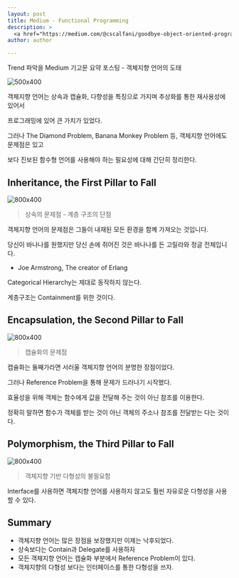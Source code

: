 ```yaml
---
layout: post
title: Medium - Functional Programming
description: >
  <a href="https://medium.com/@cscalfani/goodbye-object-oriented-programming-a59cda4c0e53">원문 링크 - Charles Scalfani</a>
author: author

---
```


Trend 파악을 Medium 기고문 요약 포스팅 - 객체지향 언어의 도태

![500x400](https://cdn-images-1.medium.com/max/800/1*cBFSQ9Ytv_D0jwGtpuL5WA.png)


객체지향 언어는 상속과 캡슐화, 다향성을 특징으로 가지며 추상화를 통한 재사용성에 있어서

프로그래밍에 있어 큰 가치가 있었다.

그러나 The Diamond Problem, Banana Monkey Problem 등, 객체지향 언어에도 문제점은 있고

보다 진보된 함수형 언어를 사용해야 하는 필요성에 대해 간단히 정리한다.


## Inheritance, the First Pillar to Fall
![800x400](https://cdn-images-1.medium.com/max/800/1*T2x8IApyIXIs4nNexGryEw.png)

> 상속의 문제점 - 계층 구조의 단점

객체지향 언어의 문제점은 그들이 내재된 모든 환경을 함꼐 가져오는 것입니다.

당신이 바나나를 원했지만 당신 손에 쥐어진 것은 바나나를 든 고릴라와 정글 전체입니다.

- Joe Armstrong, The creator of Erlang

Categorical Hierarchy는 제대로 동작하지 않는다.

계층구조는 Containment를 위한 것이다.

## Encapsulation, the Second Pillar to Fall
![800x400](https://cdn-images-1.medium.com/max/800/1*ta9gcTzwC_RxZxvD7EhlAw.png)

> 캡슐화의 문제점

캡슐화는 둘째가라면 서러울 객체지향 언어의 분명한 장점이었다.

그러나 Reference Problem을 통해 문제가 드러나기 시작했다.

효율성을 위해 객체는 함수에게 값을 전달해 주는 것이 아닌 참조를 이용한다.

정확히 말하면 함수가 객체를 받는 것이 아닌 객체의 주소나 참조를 전달받는 다는 것이다.



## Polymorphism, the Third Pillar to Fall
![800x400](https://cdn-images-1.medium.com/max/800/1*PgDq0T-0PpSd-huvTaZxkw.png)

> 객체지향 기반 다형성의 불필요함

Interface를 사용하면 객체지향 언어를 사용하지 않고도 훨씬 자유로운 다형성을 사용할 수 있다.

## Summary

* 객체지향 언어는 많은 장점을 보장했지만 이제는 낙후되었다.
* 상속보다는 Contain과 Delegate를 사용하자
* 모든 객체지향 언어는 캡슐화 부분에서 Reference Problem이 있다.
* 객체지향의 다형성 보다는 인터페이스를 통한 다형성을 쓰자.
